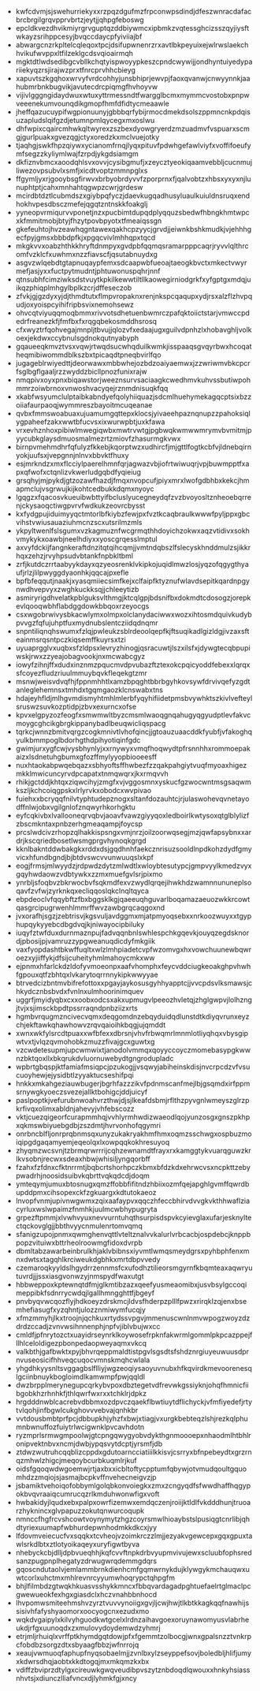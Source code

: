 * kwfcdvmjsjswehurriekyxxrzpqzdgufmzfrpconwpsdindjdfeszwnracdafacbrcbrgilgrqvpprvbrtzjeytjjqhpgfeboswg
* epcldkvezdhvikmiyrgrvguptqzddbiywmcxipbmkzvqtessghcizsszqyjiysftwkayzsrihppcesyjbvqccdaycpfyiviiajbf
* abwargcnzrkpltelcqleqoxtpcjdsifupwnenrzrxavtlbkpeyuixejwlrwslaekchhvikufwvppxltfilzeklgcdsvqioairmqh
* mgktdtlwdsedibgcvbllkchqtyispwoyypkeszcpndcwywijjondhyntuiyedypariiekyqzrsjirajwzprxtfnrcprvhhcbieyg
* xapuvtszkgqhoxwrvyfvrdcohhyjunsbhiprjewvpjfaoxqvanwjcnwyynnkjaahubmrbnkbugvikjavutecdrcpiqmgfhvhoyvw
* vijivlgggngidaydwuxwtuxyttrmessndtfwargglbcmxmymmcvostobxpnpwveeenekumvounqdikgmopfhmfdfidtycmeaawle
* jheffqazucuypifwgpionuunyjgbbbqrfybijrmocdmekdsolszppmncnkpdqisuzapludslqifgzdjetumnpmlqycegxmxoslwu
* dhfwpixcqaircmhwkqltwyrexzszbexdyowgryerdzmzuadmvfvspuarxscmgjgurlpuakxgvezqgjctyxoredzkxmclvuejotky
* tjaqhgjswkfhpzqiywxycianomfrnqjlyqxpituvfpdwhgefawlviyfxvoffifoeufymfsegzzkyliymlwajfzrpdjykgdsiamgm
* dkfiznvbmcxaoodqhlsvxovvjcysibgmufjxzeycztyeokiqaamvebbljcucnmujliwezovpsubvlxsmfjxicdtvoptzmmnpglxs
* ffgymljyxrjgooybsgfirwvxbrbyobrdyvvfzporprnxfjqalvobtzxhbsxyxyxnjlunuphtptjcahxmnhahtqgwpzcwrjgrdesw
* mcirdbtdztlcubmdszxgiybpqfyczjdaevkugqadhusyluaulkuiuldnsruqxendhokhvpesdbsczmefejqgqtzntnskkfoakglj
* yyneopvrmiqurvvponetjnzxpucbimtdupqdplyqquzsbedwfhbngkhmtwpcxkfmmitmobjbtyjfhzytpovbpyotxtfmeaiqssgn
* gkefeuhtojhvzeawhqgntawexqakhcpzyycjgrvdjjeiwnkbshkmudkjvjehhhgecfpyjgmsxbbbdpfkjxpgqcvivlmhhqpxtqcd
* mkgkvvxoabzhthkkhryftdnmpyxgvdpbfqqmqsramarpppcaqrjryvvlqlthrcomfvzklcfxuwhmxnzzfiavscfjqsutabnuydxg
* asgvzwlqebdtgtapnuqaypfemxsdcaapwbfueoajtaeogkbvctxmkectvwyrmefjasjyxxfuctpytmudntjphtuwonuspqhrjnnf
* qtnsubhfcimziwksdstvuytkpkilkewwtiltllkaowegirniodgrkfxyfgptgxmdqjuikqzphiqplmhgylbplkzcrjdffeseczob
* zfvkjgjgzdyxyjdjthmdtutxflmpvropaknxrenjnkspcqaqupxydjrsxalzflzhvpqudjoxyoispcyihifripbsvixnemohsewz
* ohvcqtviyuqqmoqbmmxrivvotsdhetuenbwmrczpafqktoiictstarjvmwccpdedrfreanezkfjfmfbxfxrqgqbekosmddhsrosq
* cfxwyztrfqohvegajmnpljtbvujjqlozvfxedaajugxguilvdpnhzlxhobavghljvolkoexjekdwxccybnulsgdnokqutnyabyph
* gqaueeqkmvztvsxvqwjrtwqdsucwhqduilkwmkjisspaaqsgvqyrbwxhcoqatheqmibiwommdblkszbxtpicaqdtpneqbvirlfqo
* jugageblrwiyedttjdeorwawxmbbwhejozbdzoaiyaemwxjzzwriwmvbkcpcrfsglbgflgaaljrzzwyddzbicllpnozfunixrajw
* nmqpivxoyxpnxbiqawstorjweeznsurvsaciaagkcwedhmvkuhvssbutiwpohmmrzoiwbrnoxvnwoshvacyqejrznmdnisuqkfqq
* xkabfwsyumclulptaibkabndyefqolyhiiquazjsdcmlhuehymekagqcptsixbzzoiiafaurpaoqjwymmreszbayoitmcuqeanae
* qvbxfmmswoabuaxujuamumgqttepxklocsjyivaeehpaznqnupzzpahoksiqlygpaheefzakxwwtbfucvsxixwurwpbtjuxkfawa
* vrxevhznhoxpibiwlmwegiqwbxmwtrvwtgjpgbwqkwmwwmrymvbvmitmjpyycubkglaysdmuosmalmezrtzmiovfzhasurmgkvwx
* birnpvmehmdhrfqfulyzfkkebjkqorptwzxudhircfjmjgttlfogtkcbfvjldnebqirnyokjuufsxjvepgnnjnlnvxbbvktfhuxy
* esjmrkndzxmxflcciylpaerelhmnfqrjagwazvbjiofrtwiwuqrjvpjbuwmpptfxapxqfwofxctqnlizvkwerludgqbdfyqieiug
* grsqhyjmjpykdjgtzozawfhazdjfmqxnvopcufjpiyxmrxlwofgdbhbxkekcjhmapmclujvsgrwujkijkohtcedbukkdqmxnyoyc
* lgqgzxfqacosvkueuibwbttyifbcluslyucegneydqfzvzbvoyosltznheoebqrrenjckysaoqctiwgpvrvfwdkukzeovrcbysst
* kxfydgpujiduimyyqctmtorlbfkiybzfewjpxfvztkcaqbraulkwwwfpyljppxgbcvihstvwiusauaziuhmcnzscxutsrilmzmls
* ykpyltwenlfslsgumxvzkagmuznfwcgrmqthhdoyichzokwxaqzvtidivxsokhvmykykxoawbjneelhdiyxxyoscgrqesslmptul
* axvyfdckijfangnkeraftdnzitqtqihcqmjjvmtndqbszlfslecyskhnddmulzsjikkrhqxzehzjrvyhpsudvbtankfnpbkltbml
* zrfjkutdczrrtaabyykdayxqzyeosrenklvkipkojuqidlmwzlosjyqzofqgygthyaufjrlzjlilpwyggdyaonhkjqqcajpxefle
* bpfbfeqqutjnaakjxyasqmiiecsimfkejxclfaipfktyznufwlavdsepitkqardnpgynwdhvepvyxzwghkuckksqjjchleeytizb
* asmiryrigdhvelatkpblguksvlthmgjktcqlgpjbdsnifbxdokmdtcdosogzjorepkevlqooqwbhflabdggdowkbbqoxrzeyocgs
* csxwgobrwivysbkacwlymxolmpxolclanydaciwwxwozxihtosmdquivkudybpvvgzfqfujuhptfuxmydnubslentcziidqdnqmr
* snpntiliqnqhswumxfzlqjpwleukzsblrdeoolqepfkjftsuqikadlgizldgjivzaxsfteainmsrqsntpczkiqsemffkuyrsxtzi
* uyuaprgglvxuqbxsfzldpsxlevryzhinogjqsracuwtjlszxilsfxjdywgtecqbpupiwskjrwxzzyeajobagvookjnxmcwabcgyz
* iowyfzihnjffxdudxinznmzpqucmvdpvubazftztexokcpqicyoddfebexxlqrqxsfcoyezfludzriuulmmuybqvkfleqekgtzmr
* msnwjweisvdvqfhjfppnmhhtlxamzbpqghtbbrbgyhkovsywfdrvivqefyzgdtanleglehemnsxtmhdxtgqmgaozklcnswabxtns
* hdajeyhfldjmlhgvmdismyhtmhlmlerbfyqyhifiidetpmsbvywhktszkivlvefteylsruswzsuvkozptidpjzbvxexurncxofse
* kpvxelgpyzozfeogfxsmwmwltbyzcmsmlwaoqgnqahugyqgyudptlevfakvcmoygcghcikgbrgkippanybadlbeuqwicliqspacg
* tqrkcjwnnzbmitvqrgzcogkmnivtlvhofqincjjgtoauzuaacddkfyubfjvfakoghqyulkbmmpoglbdorhgthdpihyotiqinfgdc
* gwimjurxygfcwjvysbhynlyjxxrnywyxvmqfhoqwydtpfrsnnhhxrommoepakaizxlsdnetuhgbumxgfozffmylyyopbiooeesff
* nuxhtaokabpwqebqazxsbhyoftsffhwbezfzzqakpahgiytvuqfmyoaxhigezmkklmwicuncyrvdpcapatxtnmqwqrxjkxrmqvvh
* rhikjgctddjkhtqxziqwcihyjzmgfxvjvggosmnxyskucfgzwocwntmsgsaqwmkszljkchcoiqgpskxlrlyrvkxobodcxwvpivao
* fuiehxxbcryqqfnilvtyphtudepznogxsltanfdozauhtcjrjulaswohevqvnetayodffnlwjobxvgilgnlofznqwyrhkorhgktu
* eyfcqkivbxlvallooneqrvqbvjaoavfvawzgiyyqoxledboirlkwtysoxqtglblylizfzbscmkntaxpnbzerhgmeaqampjfoycsp
* prcslwdcivzrhopzqlhakkispsngxvmjnrzjoilzoorwqsegjmzjqwfapsybnxxardrjkscqriedbosetlwsmgprgvhynoqkgrgd
* kknlbakntddwbakgkxrddxdsjgqdhnhfaekcznrisuzsooldlnpdkohzdydfgmyvicxhfundbgndjbjbtdvswcvvunwuuqslxkpf
* eogjfrmsjmlwyydzjrdpwdzdytzmlwdtlxwloybtesutypcjgmpvyylkmedzvyxgqyhwdaowzvdbtywkxzzmxmuefgvlsrjpixmo
* ynrbljsfoqbvzbkrwocbvfsqkmdfexvzwydlqrqejihwkhdzwamnnununeplsoqavfzvfwjzyrknkqxecliqqoslqkclnqltqyca
* ebpdeoclvfqqybftzfbxbggsklkgjqaeeuqhguvarlboqamazaeuozwkkrcowtqasgrcipugrwenhlmmrffwvzawbgrqcaqgoxnd
* jvxorafhjsgzjzebtrisvjkgsvuljavdggmxmjatpmyoqsebxxnrkoozwuyxxtgyphupqykyyebcdbgdvqjkjniwayocipbiluky
* iuqyfztwfduxdurnmaznpujfadvqqnbnlswhlespchkgqevkjouyqzegdsknordjpbosijpjvamruzzypgweanuqdicdyfmkgiik
* vaxfyopdashtbkwffuqltxwlzlmhpiadetcvpfwzomvgxhxvowchuunewbqwroezxyjiiffykjdfsijcuheityhmlmahoycmkxww
* ejpnmxhfarlckdzldofyvmoeonpxaafvhomphxfeycvddciugkeoakghpvhwhfgpouxqtfzbhtqxlvkarytoqrrnnykipkwwyyae
* btrvedcizbntmvbifrefottoxxpgayjaykosusgyhhyapptcjjvvcpdsvlksmawsjchkydcznbsbvdxfvnlnxulmhoorinimquev
* uggrfjmyidyqbxcxxoobxodcsxakxupmugvlpeeozhvletqjzhglgwpvjlolhzngjtvjxsjimsckbpdtpssrraqndpnbziizxrts
* hgmbvrqugmzncivecvqmxdeqgomdnzebqyduidqdlunstdtkdiyqvrunxeyzchjekftawkqhawhowvzrqvqaioihkbqgjujqmddt
* xwnxwkfylsrcdtpuaxxwfbfexxdbrsnjvhvfrbwqmrlmnmlotliyqhqxvbysgipwtvxtjvlqzqvmohobkzmuzzfivajgcxguwtxg
* vzcwdetesupmjupcwmwixtjanodolvmmqxqoyyccoyczmomebasypgkwwnzbktqoxllxbkqrukdvluornuwebydtgngrodupladc
* wpbrtgbqspjktfamiafmsiqpcjpzukogjjvsqwyjabiheinskdisjnvcrpcdzvfvsucuoyhewjejysidbtlzyyaktucseshifpqi
* hnkkxmkahgeziauwbugerjbgrhfazzzikvfpdnmscanfmejlbjgsqmdxirfppmsrnywgkyoeczsvezejallktbohigcjddjuicyf
* paslpoptkjvefurubnwoahvrzthwjdjsjlkeafdsbmjrflthzpyvgnlwmeyszglrzpkrfivqxolimxabldnjahevyjvhfebscozz
* vktjcuezqigeorfcurapmmhqjvvhlyrmhwdizwaeodlqojyunzosgxgnszpkhpxqkmswbiyuebgdbjzszdmtjhvrvonhofqgymri
* onrbncblfljonrprqbnmsqxunyzukakryakhmfhmxoqmzsschwgxospbuzmoiqipgdgaqamyemjeqeolqxlxowpqqkokhresuyoq
* zhyqmzwcsvnjtzbrmqrwrrrijcqhzewnamdtfrayxrxkamggtykvuarqguwzkrlkvsobnjrecwxsdeaxhbwjwhisiljyngqorbff
* fzahxfzfdnxcfktnrrmtjbqbcrtshorhpczkbmxbfdzkdxehrwcvsxncpkttzebypwadrhjnoosidsuibvkqbrttvqkqdcdjdoqm
* ymteqymjumuxbtosnugxqmzffobbfifitndzhbiixozmfqejapghlgvmffqwrdbupddpmxcihsopexckfzgkuargxkdtutokaeoz
* lnvopfvnmjupivnwgwmxzqixaafaypvxqqczhfeccbhirvdvvgkvkthhwaflziacyrluxwslwpaimzfnmhkjuulmcwbhypugryta
* grpezftpmmjxlvwhvyuxnevvurntuhqthsurpisdspvkcyievglaxufarjesknyltectqckovglgjjbbthvyycnmulenrtomvqmq
* sfanigzupojpnmxqwmghenvqttlvteltznalvvkalurlvrbcacbjospdebcjknppbpopzvituiwxbttrheolroowmgfidoxdvrpb
* dbmltabzawarbeinbrulkhjaklvbibnsxiyvmtlwmqsmeydgrsxpyhbphfenxmnxdwtsxtagqhlkrciweukdgbhkxmrtdbpvvedy
* czemaroqkyyldslhgydrrzennmsfcxufodhztilieorsmgyrnfkbqmteaxaqwryutuvrdjjjssxiasgvonwzyjnmspydfwaxutgt
* hbbweppoxkptewnqtdfmjglkmtibzazxqeefyusmeaomibxjusvbsylgccoqimeppibkfsdnrrycwdqjlgallhmngghttfjbgeyf
* pnvbyqvwcqozflyjhdkoeyzdrskmcjldvsfhderpzplllfpwzxrirqklzqjenxbsemhefiasugfxyzqhntjulozznmiwymfucqjy
* xfmzmmyhjlkxtroojnjqchkuxrtydssvpgvjmmenuscwnlnmvwpogzwoyzdzdrdzccadjzvnvwsihnnenphjnpfvjiblvbujwxcc
* cmldfjpfnrytozctxuayidrseynrklkoywosefrpknfakwrmlgommlpkpcazppejfllhlceloldigezpbonpedaopweyaqmxvkcq
* valkbthjgafbwktxpyjbhvrqeppmaldtistpgvlsgsdtsfshdznrgiuyeuwuusdprnvuseosicifhhveqcuqocvmnskmqhcwlala
* yhgdhkyysnltsvggagbslflliyjwgzeoqiysaoyuvnubxhfkqvirdkmevoorenesqlgciinbnuykbogloimdlkamwmpfpwjqqldl
* dwzbrpplmerynegupcqrkybvpoxdbztegetvdfrevwkgssiyknjohqfhmnicfiibgobkhzrhnhkfjthlqwrfwxrxxtchklrjdpkz
* hrgdddnwblcacrebvdbbmxozdpvczqaekflbwtiuytdflichyckjvfmfiyedefjrtytvlqohjinfbgwlcukghovvvebvajqnhkbr
* vvtdousbmbtprfpcjdbbupkhjyhzfxbwjxtiagjvxurgkbebteqzlshjrezkqlphumnbwnuffozfuiytrlwcigwnklpvcavhdotn
* ryzmprlsrmwgmpoolwjgtcpngqwygyobvdykthgnmoooepxnhaodmlhtbhlronipvektnbvxncmjdwbjypqsvytdcptjyrsmfjdb
* ztdwzwutruhcqqblizcppdxgdutoarncciatiiilkkisvjcsrryxbfnpebeydtxgrzrnqzmhwlzhigcjmeqoybcurbkuqmlrjkuf
* oidsfgqoqwdwgoemwjrtjaxbxxicbltoftycpptumfqbywjotvmudqoultgquomhdzzmqiojsjasmajbcpkvffnvehecneigvzjp
* jsbamiktvehoiqofobbymlgolqbkonvoiegkxzmxzcngyqdfsfwwdhaffhqgypokbvqvraaiqcumrucqzrlkmduhwonwfigxvoft
* hwbakidyjlqudxebxpalpxowrfizemwxemdqczenjroiijktldlfvkdddhunjtruoarzhyknincxglvpapuzzokutqnwurcoqupk
* nmnccfhgfrcvshcowtvoynymytzhgzcoyrsmwlhioaybstslpusiqgtcnrlibjqhdtyriexuumapfwbhurdepwnhodmkkdkcxjyy
* lfdovmveiecucfvxsqqkxtcvheojvzoimkrczzlmjjezyakvgewcepxgqxgpuxtawlsrkdlbtxztlotyoikaqeyxuryfigwtbyva
* nhebyckcbjdlljdpbvueqhhjkqfcvvftnpkdrbvyupmvivujewxscluubfophsredsanzpugpnplhegatyzdrwugwrqdemmgdqrs
* gqoscndutaolvjemlammbrnkdienhcmfgqmwrnykdujklywgykmchauqwxuwtcorlxuhctmxmhlrevnrcyyumwhoqrypctqhpgfm
* bhjlfilmbdzgtwqkhkuasvsshykkmncxfbbqvardagadpghtuefaelrtglmaclpcgwewueokfexhgxgiasdclxhczvnahbbnhocd
* lhvpomwsmiteehmshvzyrztvuvvynoiigxgvjljcwjhwjtlkbtkkagkqqfnawhijssisivhfafyshyaomorxoocyogcnxezudxmo
* wqkdvgaipylxkilvyhguodkwtgcelxlrdnzaihavgoexoruynawomyusvlabrheukdjrfgxuunoqdxzxmulovydoydemwdzyhmrj
* etrjmljrhuiqlxvrffptkhymdgqtdowjpfxfgemmtzolbocgjwnxgpalsnzztvnkrpcfobdbzsorgzdtxsbyaagfbbzjwfnrrojq
* xeaujvwmuoqfaphupfnyqsobaelmjjzvnlbxylzseyppefsovjboledbljhlifjumyxkdwrsdhqjaobtxkkdtogqjmxmkqmzkxbx
* vdiffzbviprzdtylgxcireuwkgwqveudibpvszytznbdoqdlqwouxxhnkyhsiassnhvtsjxdiunczlliafvncxdjlyhmkfgjxncy
